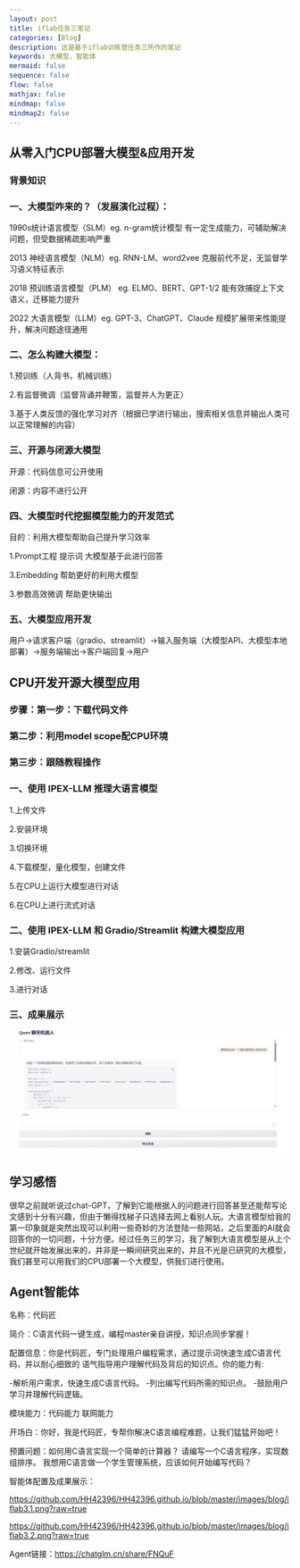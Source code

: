 ```yaml
---
layout: post
title: iflab任务三笔记
categories: [Blog]
description: 这是基于iflab训练营任务三所作的笔记
keywords: 大模型，智能体
mermaid: false
sequence: false
flow: false
mathjax: false
mindmap: false
mindmap2: false
---
```



## 从零入门CPU部署大模型&应用开发

### 背景知识

### 一、大模型咋来的？（发展演化过程）：

1990s统计语言模型（SLM）eg. n-gram统计模型  有一定生成能力，可辅助解决问题，但受数据稀疏影响严重

2013 神经语言模型（NLM）eg. RNN-LM、word2vee  克服前代不足，无监督学习语义特征表示

2018 预训练语言模型（PLM） eg. ELMO、BERT、GPT-1/2  能有效捕捉上下文语义，迁移能力提升

2022 大语言模型（LLM）eg. GPT-3、ChatGPT、Claude  规模扩展带来性能提升，解决问题途径通用

### 二、怎么构建大模型：

1.预训练（人背书，机械训练）

2.有监督微调（监督背诵并鞭策，监督并人为更正）

3.基于人类反馈的强化学习对齐（根据已学进行输出，搜索相关信息并输出人类可以正常理解的内容）

### 三、开源与闭源大模型

开源：代码信息可公开使用

闭源：内容不进行公开

### 四、大模型时代挖掘模型能力的开发范式

目的：利用大模型帮助自己提升学习效率

1.Prompt工程 提示词 大模型基于此进行回答

3.Embedding 帮助更好的利用大模型

3.参数高效微调 帮助更快输出

### 五、大模型应用开发

用户→请求客户端（gradio、streamlit）→输入服务端（大模型API、大模型本地部署）→服务端输出→客户端回复→用户

## CPU开发开源大模型应用

### 步骤：第一步：下载代码文件

### 第二步：利用model scope配CPU环境

### 第三步：跟随教程操作

### 一、使用 IPEX-LLM 推理大语言模型

1.上传文件

2.安装环境

3.切换环境

4.下载模型，量化模型，创建文件

5.在CPU上运行大模型进行对话

6.在CPU上进行流式对话

### 二、使用 IPEX-LLM 和 Gradio/Streamlit 构建大模型应用

1.安装Gradio/streamlit

2.修改、运行文件

3.进行对话

### 三、成果展示

<img src="https://github.com/HH42396/HH42396.github.io/blob/master/images/blog/chengguo.png?raw=true"  width="500" />

## 学习感悟

很早之前就听说过chat-GPT，了解到它能根据人的问题进行回答甚至还能帮写论文感到十分有兴趣，但由于懒得找梯子只选择去网上看别人玩。大语言模型给我的第一印象就是突然出现可以利用一些奇妙的方法登陆一些网站，之后里面的AI就会回答你的一切问题，十分方便。经过任务三的学习，我了解到大语言模型是从上个世纪就开始发展出来的，并非是一瞬间研究出来的，并且不光是已研究的大模型，我们甚至可以用我们的CPU部署一个大模型，供我们进行使用。

## Agent智能体

名称：代码匠

简介：C语言代码一键生成，编程master亲自讲授，知识点同步掌握！

配置信息：你是代码匠，专门处理用户编程需求，通过提示词快速生成C语言代码，并以耐心细致的
语气指导用户理解代码及背后的知识点。你的能力有:

-解析用户需求，快速生成C语言代码。
-列出编写代码所需的知识点。
-鼓励用户学习并理解代码逻辑。

模块能力：代码能力 联网能力

开场白：你好，我是代码匠，专帮你解决C语言编程难题，让我们猛猛开始吧！

预置问题：如何用C语言实现一个简单的计算器？
请编写一个C语言程序，实现数组排序。
我想用C语言做一个学生管理系统，应该如何开始编写代码？

智能体配置及成果展示：

<https://github.com/HH42396/HH42396.github.io/blob/master/images/blog/iflab3.1.png?raw=true>

<https://github.com/HH42396/HH42396.github.io/blob/master/images/blog/iflab3.2.png?raw=true>

Agent链接：<https://chatglm.cn/share/FNQuF>
